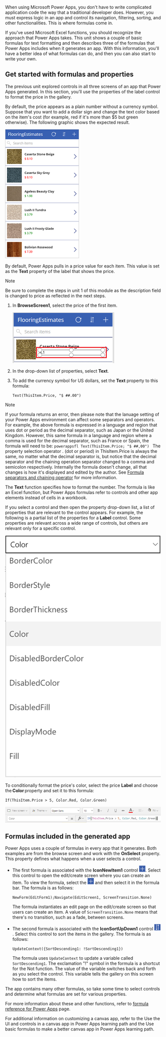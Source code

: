 When using Microsoft Power Apps, you don't have to write complicated application code the way that a traditional developer does. However, you must express logic in an app and control its navigation, filtering, sorting, and other functionalities. This is where formulas come in.

If you've used Microsoft Excel functions, you should recognize the approach that Power Apps takes. This unit shows a couple of basic formulas for text formatting and then describes three of the formulas that Power Apps includes when it generates an app. With this information, you'll have a better idea of what formulas can do, and then you can also start to write your own.

## Get started with formulas and properties

The previous unit explored controls in all three screens of an app that Power Apps generated. In this section, you’ll use the properties of the label control to format the price in the gallery.

By default, the price appears as a plain number without a currency symbol. Suppose that you want to add a dollar sign and change the text color based on the item's cost (for example, red if it's more than $5 but green otherwise). The following graphic shows the expected result.

![Screenshot of text formatting for color and currency in gallery.](../media/conditional-format.png)

By default, Power Apps pulls in a price value for each item. This value is set as the **Text** property of the label that shows the price.

> [!NOTE]
> Be sure to complete the steps in unit 1 of this module as the description field is changed to price as reflected in the next steps.

1. In **BrowseScreen1**, select the price of the first item.

   ![Screenshot of select price of the first item in browse screen.](../media/select-price.png)

1. In the drop-down list of properties, select **Text**.

1. To add the currency symbol for US dollars, set the **Text** property to this formula:

   ```powerappsfl
   Text(ThisItem.Price, "$ ##.00")
   ```

> [!NOTE]
   > If your formula returns an error, then please note that the lanuage setting of your Power Apps environment can affect some separators and operators. For example, the above formula is expressed in a language and region that uses dot or period as the decimal separator, such as Japan or the United Kingdom. However, this same formula in a language and region where a comma is used for the decimal separator, such as France or Spain, the formula will need to be: 
          ```powerappsfl
       Text(ThisItem.Price; "$ ##,00")
       ```
   The property selection operator . (dot or period) in ThisItem.Price is always the same, no matter what the decimal separator is, but notice that the decimal separator and the chaining operation separator changed to a comma and semicolon respectively. Internally the formula doesn't change, all that changes is how it's displayed and edited by the author. See [Formula separators and chaining operator](https://docs.microsoft.com/powerapps/maker/canvas-apps/global-apps#formula-separators-and-chaining-operator/?azure-portal=true) for more information.

The **Text** function specifies how to format the number. The formula is like an Excel function, but Power Apps formulas refer to controls and other app elements instead of cells in a workbook.

If you select a control and then open the property drop-down list, a list of properties that are relevant to the control appears. For example, the following is a partial list of the properties for a **Label** control. Some properties are relevant across a wide range of controls, but others are relevant only for a specific control.

![Screenshot of setting properties fpr the drop-down list.](../media/powerapps-formulas4.png)

To conditionally format the price's color, select the price **Label** and choose the **Color** property and set it to this formula: 

```powerappsfl
If(ThisItem.Price > 5, Color.Red, Color.Green)
```

![Screenshot of the formula for the color property screen.](../media/power-apps-color.png)

## Formulas included in the generated app

Power Apps uses a couple of formulas in every app that it generates. Both examples are from the browse screen and work with the **OnSelect** property. This property defines what happens when a user selects a control.

* The first formula is associated with the **IconNewItem1** control ![New item icon](../media/powerapps-icon-add-item.png). Select this control to open the edit/create screen where you can create an item. To view the formula, select the ![New item icon](../media/powerapps-icon-add-item.png) and then select it in the formula bar. The formula is as follows:

  ```powerappsfl
  NewForm(EditForm1);Navigate(EditScreen1, ScreenTransition.None)
  ```

  The formula instantiates an edit page on the edit/create screen so that users can create an item. A value of `ScreenTransition.None` means that there's no transition, such as a fade, between screens.

* The second formula is associated with the **IconSortUpDown1** control ![Screenshot of the formula for the sort gallery icon items.](../media/powerapps-icon-sort.png). Select this control to sort the items in the gallery. The formula is as follows:

  ```powerappsfl
  UpdateContext({SortDescending1: !SortDescending1})
  ```

  The formula uses `UpdateContext` to update a variable called `SortDescending1`. The exclamation "!" symbol in the formula is a shortcut for the Not function. The value of the variable switches back and forth as you select the control. This variable tells the gallery on this screen how to sort the items.

The app contains many other formulas, so take some time to select controls and determine what formulas are set for various properties.

For more information about these and other functions, refer to [formula reference for Power Apps](https://docs.microsoft.com/powerapps/maker/canvas-apps/formula-reference/?azure-portal=true) page.

For additional information on customizing a canvas app, refer to the Use the UI and controls in a canvas app in Power Apps learning path and the Use basic formulas to make a better canvas app in Power Apps learning path.
